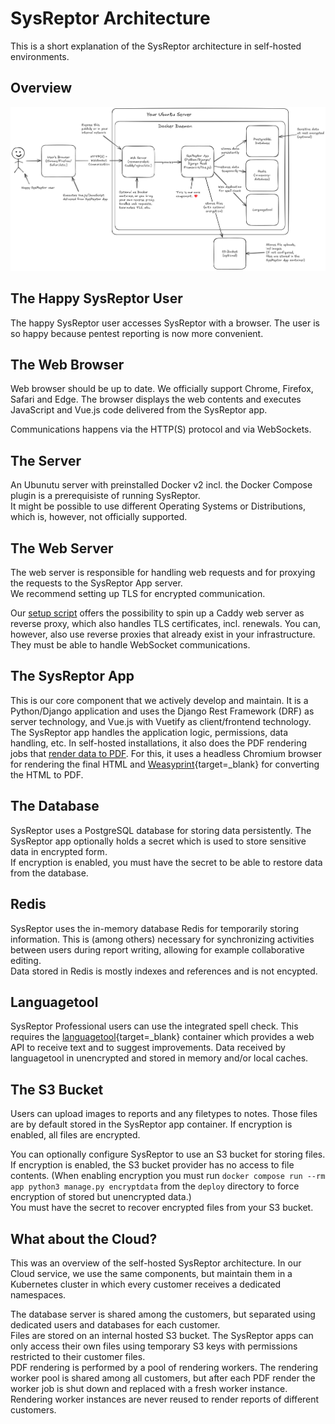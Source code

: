 # SysReptor Architecture
This is a short explanation of the SysReptor architecture in self-hosted environments.  

## Overview
![SysReptor self-hosted architecture](../images/architecture.png)

## The Happy SysReptor User
The happy SysReptor user accesses SysReptor with a browser. The user is so happy because pentest reporting is now more convenient.

## The Web Browser
Web browser should be up to date. We officially support Chrome, Firefox, Safari and Edge.
The browser displays the web contents and executes JavaScript and Vue.js code delivered from the SysReptor app.

Communications happens via the HTTP(S) protocol and via WebSockets.

## The Server
An Ubunutu server with preinstalled Docker v2 incl. the Docker Compose plugin is a prerequisiste of running SysReptor.  
It might be possible to use different Operating Systems or Distributions, which is, however, not officially supported.

## The Web Server
The web server is responsible for handling web requests and for proxying the requests to the SysReptor App server.  
We recommend setting up TLS for encrypted communication.

Our [setup script](../setup/installation.md#easy-script-installation) offers the possibility to spin up a Caddy web server as reverse proxy, which also handles TLS certificates, incl. renewals. You can, however, also use reverse proxies that already exist in your infrastructure. They must be able to handle WebSocket communications.

## The SysReptor App
This is our core component that we actively develop and maintain. It is a Python/Django application and uses the Django Rest Framework (DRF) as server technology, and Vue.js with Vuetify as client/frontend technology. The SysReptor app handles the application logic, permissions, data handling, etc. In self-hosted installations, it also does the PDF rendering jobs that [render data to PDF](../insights/rendering-workflow.md). For this, it uses a headless Chromium browser for rendering the final HTML and [Weasyprint](https://weasyprint.org/){target=_blank} for converting the HTML to PDF.

## The Database
SysReptor uses a PostgreSQL database for storing data persistently. The SysReptor app optionally holds a secret which is used to store sensitive data in encrypted form.  
If encryption is enabled, you must have the secret to be able to restore data from the database.

## Redis
SysReptor uses the in-memory database Redis for temporarily storing information. This is (among others) necessary for synchronizing activities between users during report writing, allowing for example collaborative editing.  
Data stored in Redis is mostly indexes and references and is not encypted.

## Languagetool
SysReptor Professional users can use the integrated spell check. This requires the [languagetool](https://languagetool.org/){target=_blank} container which provides a web API to receive text and to suggest improvements. Data received by languagetool in unencrypted and stored in memory and/or local caches.

## The S3 Bucket
Users can upload images to reports and any filetypes to notes. Those files are by default stored in the SysReptor app container.
If encryption is enabled, all files are encrypted.

You can optionally configure SysReptor to use an S3 bucket for storing files. If encryption is enabled, the S3 bucket provider has no access to file contents. (When enabling encryption you must run `docker compose run --rm app python3 manage.py encryptdata` from the `deploy` directory to force encryption of stored but unencrypted data.)  
You must have the secret to recover encrypted files from your S3 bucket.

## What about the Cloud?
This was an overview of the self-hosted SysReptor architecture.
In our Cloud service, we use the same components, but maintain them in a Kubernetes cluster in which every customer receives a dedicated namespaces.

The database server is shared among the customers, but separated using dedicated users and databases for each customer.  
Files are stored on an internal hosted S3 bucket. The SysReptor apps can only access their own files using temporary S3 keys with permissions restricted to their customer files.  
PDF rendering is performed by a pool of rendering workers. The rendering worker pool is shared among all customers, but after each PDF render the worker job is shut down and replaced with a fresh worker instance. Rendering worker instances are never reused to render reports of different customers.
